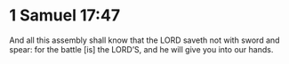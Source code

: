 # 1 Samuel 17:47

And all this assembly shall know that the LORD saveth not with sword and spear: for the battle [is] the LORD’S, and he will give you into our hands.